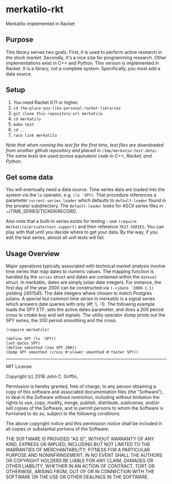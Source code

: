 # merkatilo-rkt
Merkatilo implemented in Racket

## Purpose

This library serves two goals.  First, it is used to perform active research in the stock market.  Secondly, it's a
nice size for programming research.  Other implementations exist in C++ and Python. This version is implemented in Racket.  It is a library, not a complete system.  Specifically, you must add a data source.

## Setup

1) You need Racket 6.11 or higher.
2) ``cd the-place-you-like-personal-racket-libraries``
3) ``git clone this-repository-url merkatilo``
4) ``cd merkatilo``
5) ``make test``
6) ``cd ..``
7) ``raco link merkatilo``

_Note that when running the test for the first time, test files are downloaded from another
github repository and placed in ``/tmp/merkatio-test-data/``.  The same tests are used across equivalent code
in C++, Racket, and Python._

## Get some data

You will eventually need a data source.  Time series data are loaded into the system via the ``lo`` operator, e.g. ``(lo 'SPY)``.
That procedure references a parameter ``current-series-loader`` which defaults to ``default-loader`` found in the private/ subdirectory.  The ``default-loader`` looks for ASCII series files in ~/TIME_SERIES/TICKER/RECORD.

Also note that a built-in series exists for testing - use ``(require merkatilo/private/test-support)`` and then reference ``TEST-SERIES``.  You can play with that until you decide where to get your data.  By the way, if you edit the test series, almost all unit tests will fail.  

## Usage Overview

Major operations typically associated with technical market analysis involve time series that map dates to numeric values.  The mapping function is handled by the ```series``` struct and dates are contained within the ```dateset``` struct.  In merkatilo, dates are simply julian date integers.  For instance, the first day of the year 2000 can be constructed via ``(->jdate '2000-1-1)`` yielding 2451545.  The date integers where chosen to match Postgres julians.  A special but common time series in merkatilo is a signal series which answers date queries with only (#f, 1, -1).  The following example loads the SPY ETF, sets the active dates parameter, and does a 200 period cross to create buy and sell signals.  The utility operator dump prints out the SPY series, the 200 period smoothing and the cross.

```
(require merkatilo)

(define SPY (lo 'SPY))
(set-dates SPY)
(define smoothed (sma SPY 200))
(dump SPY smoothed (cross #:slower smoothed #:faster SPY))
```



- - -
MIT License

Copyright (c) 2018 John C. Griffin, 

Permission is hereby granted, free of charge, to any person obtaining a copy
of this software and associated documentation files (the "Software"), to deal
in the Software without restriction, including without limitation the rights
to use, copy, modify, merge, publish, distribute, sublicense, and/or sell
copies of the Software, and to permit persons to whom the Software is
furnished to do so, subject to the following conditions:

The above copyright notice and this permission notice shall be included in all
copies or substantial portions of the Software.

THE SOFTWARE IS PROVIDED "AS IS", WITHOUT WARRANTY OF ANY KIND, EXPRESS OR
IMPLIED, INCLUDING BUT NOT LIMITED TO THE WARRANTIES OF MERCHANTABILITY,
FITNESS FOR A PARTICULAR PURPOSE AND NONINFRINGEMENT. IN NO EVENT SHALL THE
AUTHORS OR COPYRIGHT HOLDERS BE LIABLE FOR ANY CLAIM, DAMAGES OR OTHER
LIABILITY, WHETHER IN AN ACTION OF CONTRACT, TORT OR OTHERWISE, ARISING FROM,
OUT OF OR IN CONNECTION WITH THE SOFTWARE OR THE USE OR OTHER DEALINGS IN THE
SOFTWARE.


  







